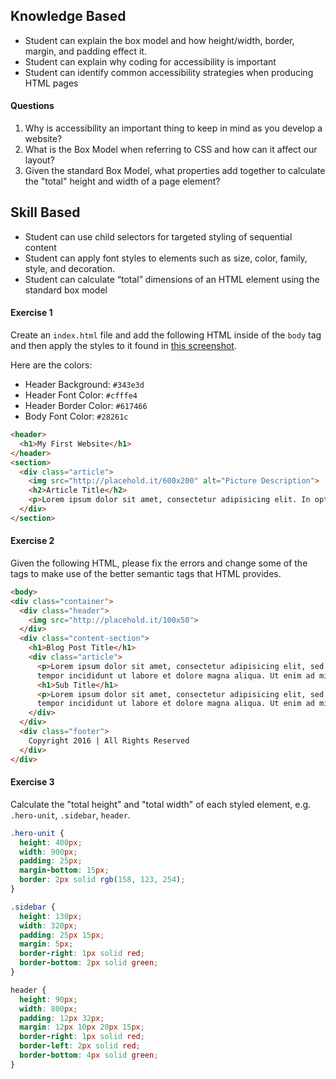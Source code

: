 ## Knowledge Based

- Student can explain the box model and how height/width, border, margin, and padding effect it.
- Student can explain why coding for accessibility is important
- Student can identify common accessibility strategies when producing HTML pages


#### Questions

1. Why is accessibility an important thing to keep in mind as you develop a website?
2. What is the Box Model when referring to CSS and how can it affect our layout?
3. Given the standard Box Model, what properties add together to calculate the "total" height and width of a page element?


## Skill Based

- Student can use child selectors for targeted styling of sequential content
- Student can apply font styles to elements such as size, color, family, style, and decoration.
- Student can calculate “total” dimensions of an HTML element using the standard box model


#### Exercise 1

Create an `index.html` file and add the following HTML inside of the `body` tag and then apply the styles to it found in [this screenshot](https://tiy-learn-content.s3.amazonaws.com/ae050ba1-first_website.png).

Here are the colors:

- Header Background: `#343e3d`
- Header Font Color: `#cfffe4`
- Header Border Color: `#617466`
- Body Font Color: `#28261c`

```html
<header>
  <h1>My First Website</h1>
</header>
<section>
  <div class="article">
    <img src="http://placehold.it/600x200" alt="Picture Description">
    <h2>Article Title</h2>
    <p>Lorem ipsum dolor sit amet, consectetur adipisicing elit. In optio nam doloremque ad necessitatibus consectetur quia laudantium expedita libero natus fugiat, nihil perspiciatis laborum, fuga, aliquam porro modi eaque doloribus!</p>
  </div>
</section>
```

#### Exercise 2

Given the following HTML, please fix the errors and change some of the tags to make use of the better semantic tags that HTML provides.

```html
<body>
<div class="container">
  <div class="header">
    <img src="http://placehold.it/100x50">
  </div>
  <div class="content-section">
    <h1>Blog Post Title</h1>
    <div class="article">
      <p>Lorem ipsum dolor sit amet, consectetur adipisicing elit, sed do eiusmod
      tempor incididunt ut labore et dolore magna aliqua. Ut enim ad minim veniam...</p>
      <h1>Sub Title</h1>
      <p>Lorem ipsum dolor sit amet, consectetur adipisicing elit, sed do eiusmod
      tempor incididunt ut labore et dolore magna aliqua. Ut enim ad minim veniam...</p>
    </div>
  </div>
  <div class="footer">
    Copyright 2016 | All Rights Reserved
  </div>
</div>
```

#### Exercise 3

Calculate the "total height" and "total width" of each styled element, e.g. `.hero-unit`, `.sidebar`, `header`.

```css
.hero-unit {
  height: 400px;
  width: 900px;
  padding: 25px;
  margin-bottom: 15px;
  border: 2px solid rgb(158, 123, 254);
}

.sidebar {
  height: 130px;
  width: 320px;
  padding: 25px 15px;
  margin: 5px;
  border-right: 1px solid red;
  border-bottom: 2px solid green;
}

header {
  height: 90px;
  width: 800px;
  padding: 12px 32px;
  margin: 12px 10px 20px 15px;
  border-right: 1px solid red;
  border-left: 2px solid red;
  border-bottom: 4px solid green;
}
```
